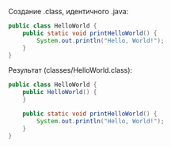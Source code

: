 
Создание .class, идентичного .java:  
```java
public class HelloWorld {
    public static void printHelloWorld() {
        System.out.println("Hello, World!");
    }
}
```

Результат (classes/HelloWorld.class):
```java
public class HelloWorld {
    public HelloWorld() {
    }

    public static void printHelloWorld() {
        System.out.println("Hello, World!");
    }
}
```